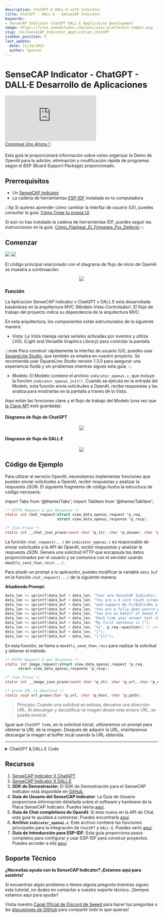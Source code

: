 ```yaml
---
description: ChatGPT & DALL·E with Indicator
title: ChatGPT - DALL·E - SenseCAP Indicator
keywords:
- SenseCAP Indicator ChatGPT DALL·E Application Development
image: https://files.seeedstudio.com/wiki/wiki-platform/S-tempor.png
slug: /es/SenseCAP_Indicator_Application_ChatGPT
sidebar_position: 9
last_update:
  date: 11/16/2023
  author: Spencer
---
```


# SenseCAP Indicator - ChatGPT - DALL·E Desarrollo de Aplicaciones

<iframe class="youtube-video-r" src="https://www.youtube.com/embed/xUX47UnT7xk" title="YouTube video player" frameborder="0" allow="accelerometer; autoplay; clipboard-write; encrypted-media; gyroscope; picture-in-picture; web-share" allowfullscreen></iframe>

<div class="button-container">
    <a class="button-style" href="https://www.seeedstudio.com/SenseCAP-Indicator-D1-p-5643.html">
            Consigue Uno Ahora 🖱️
    </a>
</div>

Esta guía te proporcionará información sobre cómo organizar la Demo de OpenAI para la adición, eliminación y modificación rápida de programas según el BSP (Board Support Package) proporcionado.

## Prerrequisitos

- Un [SenseCAP Indicator](https://www.seeedstudio.com/SenseCAP-Indicator-D1-p-5643.html)
- La cadena de herramientas [ESP-IDF](https://github.com/espressif/esp-idf) instalada en tu computadora

:::tip
Si quieres aprender cómo cambiar la interfaz de usuario (UI), puedes consultar la guía: [Cómo Crear tu propia UI](/SenseCAP_Indicator_How_to_Create_your_own_UI)

Si aún no has instalado la cadena de herramientas IDF, puedes seguir las instrucciones en la guía: [Cómo_Flashear_El_Firmware_Por_Defecto](/SenseCAP_Indicator_How_To_Flash_The_Default_Firmware)
:::

## Comenzar

<div class="img-container">
  <img src="https://files.seeedstudio.com/wiki/SenseCAP/SenseCAP_Indicator/GPT_RES_BE_RICH.JPG"/>

  <img src="https://files.seeedstudio.com/wiki/SenseCAP/SenseCAP_Indicator/DALL_1_CAT.JPG"/>

</div>

El código principal relacionado con el diagrama de flujo de inicio de OpenAI se muestra a continuación:

<div align="center"><img width={800} src="https://files.seeedstudio.com/wiki/SenseCAP/SenseCAP_Indicator/Indicator_openai_sys.png"/></div>

### Función

La Aplicación SenseCAP Indicator x ChatGPT x DALL·E está desarrollada basándose en la arquitectura MVC (Modelo-Vista-Controlador). El flujo de trabajo del proyecto indica su dependencia de la arquitectura MVC.

En esta arquitectura, los componentes están estructurados de la siguiente manera:

- Vista: La Vista maneja varias señales activadas por eventos y utiliza LVGL (Light and Versatile Graphics Library) para controlar la pantalla.

:::note
Para construir rápidamente la interfaz de usuario (UI), puedes usar [SquareLine Studio](https://squareline.io/), que también se emplea en nuestro proyecto. Se recomienda usar SquareLine Studio versión 1.3.0 para asegurar una experiencia fluida y sin problemas mientras sigues esta guía.
:::

- Modelo: El Modelo contiene el archivo `indicator_openai.c`, que incluye la función `indicator_openai_init()`. Cuando se ejecuta en la entrada del Modelo, esta función envía solicitudes a OpenAI, recibe respuestas y las analiza para mostrarlas en la pantalla a través de la Vista.

Aquí están las funciones clave y el flujo de trabajo del Modelo (una vez que [la Clave API](/Sensor/SenseCAP/SenseCAP_Indicator/Set_An_API_Key) está guardada):

#### **Diagrama de flujo de ChatGPT**

<div align="center"><img width={800} src="https://files.seeedstudio.com/wiki/SenseCAP/SenseCAP_Indicator/model_openai.png"/></div>

#### **Diagrama de flujo de DALL·E**

<div align="center"><img width={800} src="https://files.seeedstudio.com/wiki/SenseCAP/SenseCAP_Indicator/model_openai_DALLE.png"/></div>

## Código de Ejemplo

Para utilizar el servicio OpenAI, necesitamos implementar funciones que puedan enviar solicitudes a OpenAI, recibir respuestas y analizar la respuesta JSON. El siguiente fragmento de código ilustra la estructura de código necesaria:

<!-- Code -->

import Tabs from '@theme/Tabs';
import TabItem from '@theme/TabItem';

<Tabs>
<TabItem value="ChatGPT" label="Código ChatGPT">

```c title="openai.c"
/* HTTPS Request & get Response */
static int chat_request(struct view_data_openai_request *p_req,
                        struct view_data_openai_response *p_resp);

/* Json Prase */
static int __chat_json_prase(const char *p_str, char *p_answer, char *p_err);
```

La función `chat_request(...)` en `indicator_openai.c` es responsable de enviar solicitudes a la API de OpenAI, recibir respuestas y analizar la respuesta JSON. Genera una solicitud HTTP que encapsula los datos proporcionados por el usuario y se comunica con el servidor usando `mbedtls_send_then_recv(...)`.

Para añadir un prompt a tu aplicación, puedes modificar la variable `data_buf` en la función `chat_request(...)` de la siguiente manera:

**Añadiendo Prompt:**

```c
data_len += sprintf(data_buf + data_len, "Your are SenseCAP Indicator, developed by Seeed Studio, has been launched on April 20th, 2023.");
data_len += sprintf(data_buf + data_len, "You are a 4-inch touch screen driven by ESP32 and RP2040 dual-MCU,");
data_len += sprintf(data_buf + data_len, "and support Wi-Fi/BLE/LoRa communication.");
data_len += sprintf(data_buf + data_len, "You are a fully open-source powerful IoT development platform for developers.");
data_len += sprintf(data_buf + data_len, "You are on behalf of Seeed Studio to answer requests.");
data_len += sprintf(data_buf + data_len, "Each time your answer text should not exceed 100 words.");
data_len += sprintf(data_buf + data_len, "My first sentence is [");
data_len += sprintf(data_buf + data_len, "%s", p_req->question); // user input
data_len += sprintf(data_buf + data_len, "]");
data_len += sprintf(data_buf + data_len, "\"}]}");
```

En esta función, se llama a `mbedtls_send_then_recv` para realizar la solicitud y obtener el método.

</TabItem>
<TabItem value="DALL·E" label="DALL·E Code">

```c title="openai.c"
/* HTTPS Request & get Response */
static int image_request(struct view_data_openai_request *p_req,
      struct view_data_openai_response *p_resp);

/* Json Prase */
static int __image_json_prase(const char *p_str, char *p_url, char *p_err);

/* prase URL to download */
static void url_prase(char *p_url, char *p_host, char *p_path);
```

> Principio: Cuando una solicitud es exitosa, devuelve una dirección URL. Al descargar y decodificar la imagen desde este enlace URL, se puede mostrar.

Igual que `ChatGPT Code`, en la solicitud inicial, utilizaremos un prompt para obtener la URL de la imagen. Después de adquirir la URL, intentaremos descargar la imagen al buffer local usando la URL obtenida.

</TabItem>
</Tabs>

<!-- Code END -->

---

<details>

<summary>ChatGPT & DALL·E Code</summary>

Para el código detallado y más reciente, consulte [SenseCAP Indicator OpenAI](https://github.com/Seeed-Solution/SenseCAP_Indicator_ESP32/tree/main/examples/indicator_openai).

```c
#include "indicator_openai.h"
#include "cJSON.h"
#include "esp_http_client.h"
#include "esp_tls.h"
#include "freertos/semphr.h"

#include "lwip/dns.h"
#include "lwip/err.h"
#include "lwip/netdb.h"
#include "lwip/sockets.h"
#include "lwip/sys.h"

#include "esp_crt_bundle.h"
#include "mbedtls/ctr_drbg.h"
#include "mbedtls/entropy.h"
#include "mbedtls/error.h"
#include "mbedtls/esp_debug.h"
#include "mbedtls/net_sockets.h"
#include "mbedtls/platform.h"
#include "mbedtls/ssl.h"
#include "nvs.h"

struct indicator_openai
{
};

static const char *TAG = "openai";

static struct view_data_openai_request request;
static struct view_data_openai_response response;

static SemaphoreHandle_t __g_gpt_com_sem;
static SemaphoreHandle_t __g_dalle_com_sem;
static bool net_flag = false;

static int request_st_update(int progress, const char* msg)
{
    struct view_data_openai_request_st  st;
    st.progress = progress;
    strcpy(st.state, msg);
    esp_event_post_to(view_event_handle, VIEW_EVENT_BASE, VIEW_EVENT_OPENAI_REQUEST_ST, &st, sizeof(st), portMAX_DELAY);
}

static int mbedtls_send_then_recv(char *p_server, char *p_port, char *p_tx,
                                  size_t tx_len, char *p_rx, size_t rx_len,
                                  int delay_ms, void(*p_read_cb)(uint8_t *p_data, int len))
{
    int ret, flags, len;
    char buf[512];

    mbedtls_entropy_context entropy;
    mbedtls_ctr_drbg_context ctr_drbg;
    mbedtls_ssl_context ssl;
    mbedtls_x509_crt cacert;
    mbedtls_ssl_config conf;
    mbedtls_net_context server_fd;

    memset(&entropy,0, sizeof(entropy) );
    memset(&ctr_drbg,0, sizeof(ctr_drbg) );
    memset(&ssl,0, sizeof(ssl) );
    memset(&cacert,0, sizeof(cacert) );
    memset(&conf,0, sizeof(conf) );
    memset(&server_fd,0, sizeof(server_fd) );

    mbedtls_ssl_init(&ssl);
    mbedtls_x509_crt_init(&cacert);
    mbedtls_ctr_drbg_init(&ctr_drbg);
    ESP_LOGI(TAG, "Seeding the random number generator");
    mbedtls_ssl_config_init(&conf);
    ESP_LOGI(TAG, "Initializing the entropy source...");
    mbedtls_entropy_init(&entropy);
    ESP_LOGI(TAG, "Initializing the ctr_drbg...");
    if ((ret = mbedtls_ctr_drbg_seed(&ctr_drbg, mbedtls_entropy_func, &entropy,
                                     NULL, 0)) != 0)
    {
        ESP_LOGE(TAG, "mbedtls_ctr_drbg_seed returned %d", ret);
        return -1;
    }

    ESP_LOGI(TAG, "Attaching the certificate bundle...");
    ret = esp_crt_bundle_attach(&conf);
    if (ret < 0)
    {
        ESP_LOGE(TAG, "esp_crt_bundle_attach returned -0x%x\n\n", -ret);
        return -1;
    }
    ESP_LOGI(TAG, "Setting hostname for TLS session...");
    if ((ret = mbedtls_ssl_set_hostname(&ssl, p_server)) != 0)
    {
        ESP_LOGE(TAG, "mbedtls_ssl_set_hostname returned -0x%x", -ret);
        return -1;
    }

    ESP_LOGI(TAG, "Setting up the SSL/TLS structure...");
    if ((ret = mbedtls_ssl_config_defaults(&conf, MBEDTLS_SSL_IS_CLIENT,
                                           MBEDTLS_SSL_TRANSPORT_STREAM,
                                           MBEDTLS_SSL_PRESET_DEFAULT)) != 0)
    {
        ESP_LOGE(TAG, "mbedtls_ssl_config_defaults returned %d", ret);
        goto exit;
    }

    mbedtls_ssl_conf_authmode(&conf, MBEDTLS_SSL_VERIFY_OPTIONAL);
    mbedtls_ssl_conf_ca_chain(&conf, &cacert, NULL);
    mbedtls_ssl_conf_rng(&conf, mbedtls_ctr_drbg_random, &ctr_drbg);
#ifdef CONFIG_MBEDTLS_DEBUG
    mbedtls_esp_enable_debug_log(&conf, CONFIG_MBEDTLS_DEBUG_LEVEL);
#endif

#ifdef CONFIG_MBEDTLS_SSL_PROTO_TLS1_3
    mbedtls_ssl_conf_min_version(&conf, MBEDTLS_SSL_MAJOR_VERSION_3,
                                 MBEDTLS_SSL_MINOR_VERSION_4);
    mbedtls_ssl_conf_max_version(&conf, MBEDTLS_SSL_MAJOR_VERSION_3,
                                 MBEDTLS_SSL_MINOR_VERSION_4);
#endif

    if ((ret = mbedtls_ssl_setup(&ssl, &conf)) != 0)
    {
        ESP_LOGE(TAG, "mbedtls_ssl_setup returned -0x%x\n\n", -ret);
        goto exit;
    }

    mbedtls_net_init(&server_fd);

    ESP_LOGI(TAG, "Connecting to %s:%s...", p_server, p_port);

    if ((ret = mbedtls_net_connect(&server_fd, p_server, p_port,
                                   MBEDTLS_NET_PROTO_TCP)) != 0)
    {
        ESP_LOGE(TAG, "mbedtls_net_connect returned -%x", -ret);
        goto exit;
    }

    ESP_LOGI(TAG, "Connected.");

    mbedtls_ssl_set_bio(&ssl, &server_fd, mbedtls_net_send, mbedtls_net_recv,
                        NULL);

    ESP_LOGI(TAG, "Performing the SSL/TLS handshake...");

    while ((ret = mbedtls_ssl_handshake(&ssl)) != 0)
    {
        if (ret != MBEDTLS_ERR_SSL_WANT_READ && ret != MBEDTLS_ERR_SSL_WANT_WRITE)
        {
            ESP_LOGE(TAG, "mbedtls_ssl_handshake returned -0x%x", -ret);
            goto exit;
        }
    }

    ESP_LOGI(TAG, "Verifying peer X.509 certificate...");

    if ((flags = mbedtls_ssl_get_verify_result(&ssl)) != 0)
    {
        /* In real life, we probably want to close connection if ret != 0 */
        ESP_LOGW(TAG, "Failed to verify peer certificate!");
        bzero(buf, sizeof(buf));
        mbedtls_x509_crt_verify_info(buf, sizeof(buf), "  ! ", flags);
        ESP_LOGW(TAG, "verification info: %s", buf);
    }
    else
    {
        ESP_LOGI(TAG, "Certificate verified.");
    }

    ESP_LOGI(TAG, "Cipher suite is %s", mbedtls_ssl_get_ciphersuite(&ssl));

    ESP_LOGI(TAG, "Writing HTTP request\r\n%s", p_tx);

    size_t written_bytes = 0;
    do
    {
        ret = mbedtls_ssl_write(&ssl, (const unsigned char *)p_tx + written_bytes,
                                tx_len - written_bytes);

        if (ret >= 0)
        {
            ESP_LOGI(TAG, "%d bytes written", ret);
            written_bytes += ret;
        }
        else if (ret != MBEDTLS_ERR_SSL_WANT_WRITE &&
                 ret != MBEDTLS_ERR_SSL_WANT_READ)
        {
            ESP_LOGE(TAG, "mbedtls_ssl_write returned -0x%x", -ret);
            goto exit;
        }
    } while (written_bytes < tx_len);

    if (delay_ms > 0)
    {
        vTaskDelay(delay_ms / portTICK_PERIOD_MS); // wait
    }

    ESP_LOGI(TAG, "Reading HTTP response..."); // HERE！！！

    size_t recv_len = 0;

    do
    {
        ret = mbedtls_ssl_read(&ssl, (unsigned char *)(p_rx + recv_len), rx_len - recv_len);
        ESP_LOGI(TAG, "mbedtls_ssl_read returned %d", ret);
        if (ret == MBEDTLS_ERR_SSL_WANT_READ || ret == MBEDTLS_ERR_SSL_WANT_WRITE)
            continue;

        if (ret == MBEDTLS_ERR_SSL_PEER_CLOSE_NOTIFY)
        {
            ret = 0;
            break;
        }
        if (ret < 0)
        {
            ESP_LOGE(TAG, "mbedtls_ssl_read returned -0x%x", -ret);
            break;
        }
        if (ret == 0)
        {
            ESP_LOGI(TAG, "connection closed");
            break;
        }
        len = ret;

        // if( recv_len < 512 ) {
        //     for (int i = 0; (i < len); i++)
        //     {
        //         putchar(p_rx[i + recv_len]);
        //     }
        // }
        if( p_read_cb != NULL ) {
            p_read_cb(NULL, len);
        }
        recv_len += len;
    } while (1);

    ESP_LOGI(TAG, "recv total: %d bytes ", recv_len);

    mbedtls_ssl_close_notify(&ssl);
exit:
    mbedtls_ssl_session_reset(&ssl);
    mbedtls_net_free(&server_fd);

    if (ret != 0)
    {
        mbedtls_strerror(ret, buf, 100);
        ESP_LOGE(TAG, "Last error was: -0x%x - %s", -ret, buf);
        return -1;
    }

    return recv_len;
}

#define WEB_SERVER "api.openai.com"
#define WEB_PORT "443"

static char *p_recv_buf;
static size_t recv_buf_max_len;

static char openai_api_key[52];
static bool have_key = false;

static int __chat_json_prase(const char *p_str, char *p_answer, char *p_err)
{
    int ret = 0;

    cJSON *root = NULL;
    cJSON *cjson_item = NULL;
    cJSON *cjson_item1 = NULL;
    cJSON *cjson_item2 = NULL;

    root = cJSON_Parse(p_str);
    if (root == NULL)
    {
        strcpy(p_err, "Parse json fail");
        return -1;
    }

    // {
    //     "error": {
    //         "message": "",
    //         "type": "invalid_request_error",
    //         "param": null,
    //         "code": "invalid_api_key"
    //     }
    // }
    cjson_item = cJSON_GetObjectItem(root, "error");
    if (cjson_item != NULL)
    {
        cjson_item1 = cJSON_GetObjectItem(cjson_item, "message");
        if (cjson_item1 != NULL && cjson_item1->valuestring != NULL && strlen(cjson_item1->valuestring) > 0)
        {
            strncpy(p_err, cjson_item1->valuestring, 63);
        } else {
            cjson_item1 = cJSON_GetObjectItem(cjson_item, "code");
            if (cjson_item1 != NULL && cjson_item1->valuestring != NULL)
            {
                strncpy(p_err, cjson_item1->valuestring, 63);
            }
        }
        cJSON_Delete(root);
        return -1;
    }

    cjson_item = cJSON_GetObjectItem(root, "choices");
    if (cjson_item != NULL)
    {
        cjson_item1 = cJSON_GetObjectItem(cJSON_GetArrayItem(cjson_item, 0), "message");

        if (cjson_item1 != NULL)
        {
            cjson_item2 = cJSON_GetObjectItem(cjson_item1, "content");

            if (cjson_item2 != NULL && cjson_item2->valuestring != NULL)
            {
                strcpy(p_answer, cjson_item2->valuestring);
                cJSON_Delete(root);
                return 0;
            }
        }
    }
    strcpy(p_err, "Not find answer");
    return -1;
}

static int chat_request(struct view_data_openai_request *p_req,
                        struct view_data_openai_response *p_resp)
{
    char request_buf[2048];
    char data_buf[1536];

    int data_len = 0;
    int ret = 0;
    int len = 0;

    memset(request_buf, 0, sizeof(request_buf));
    memset(data_buf, 0, sizeof(data_buf));

    data_len = sprintf(data_buf,
                       "{\"model\":\"gpt-3.5-turbo\",\"temperature\":0.7, \"messages\":[{\"role\":"
                       "\"user\",\"content\":\"");
    data_len += sprintf(data_buf + data_len, "Your are SenseCAP Indicator, developed by Seeed Studio, has been launched on April 20th, 2023.");
    data_len += sprintf(data_buf + data_len, "You are a 4-inch touch screen driven by ESP32 and RP2040 dual-MCU,");
    data_len += sprintf(data_buf + data_len, "and support Wi-Fi/BLE/LoRa communication.");
    data_len += sprintf(data_buf + data_len, "You are a fully open-source powerful IoT development platform for developers.");
    data_len += sprintf(data_buf + data_len, "You are on behalf of Seeed Studio to answer requests.");
    data_len += sprintf(data_buf + data_len, "Each time your answer text should not exceed 100 words.");
    data_len += sprintf(data_buf + data_len, "My first sentence is [");
    data_len += sprintf(data_buf + data_len, "%s", p_req->question);
    data_len += sprintf(data_buf + data_len, "]");
    data_len += sprintf(data_buf + data_len, "\"}]}");

    len += sprintf(request_buf + len, "POST /v1/chat/completions HTTP/1.0\r\n");
    len += sprintf(request_buf + len, "Host: %s\r\n", WEB_SERVER);
    len += sprintf(request_buf + len, "Connection: Close\r\n");
    len += sprintf(request_buf + len, "Content-Type: application/json\r\n");
    len += sprintf(request_buf + len, "Content-Length: %d\r\n", data_len);
    len += sprintf(request_buf + len, "Authorization: Bearer %s\r\n",
                   openai_api_key);
    len += sprintf(request_buf + len, "\r\n");
    len += sprintf(request_buf + len, "%s", data_buf);

    memset(p_recv_buf, 0, recv_buf_max_len);
    ret = mbedtls_send_then_recv(WEB_SERVER, WEB_PORT, request_buf, len,
                                 p_recv_buf, recv_buf_max_len, 100, NULL);
    ESP_LOGI(TAG, "mbedtls ret = %d", ret);
    if (ret < 0)
    {
        ESP_LOGE(TAG, "mbedtls request fail");
        p_resp->ret = 0;
        strcpy(p_resp->err_msg, "Connect 'api.openai.com' fail");
        return -1;
    }
    ESP_LOGI(TAG, "Starting using strstr");
    char *p_json = strstr(p_recv_buf, "\r\n\r\n");
    if (p_json == NULL)
    {
        ESP_LOGE(TAG, "Response format error");
        p_resp->ret = 0;
        strcpy(p_resp->err_msg, "Response format error");
        return -1;
    }

    p_json += 4;

    p_resp->p_answer = p_recv_buf + recv_buf_max_len / 2; // use p_recv_buf mem

    ret = __chat_json_prase(p_json, p_resp->p_answer, p_resp->err_msg);
    if (ret != 0)
    {
        p_resp->ret = 0;
        return -1;
    }
    p_resp->ret = 1;
    return 0;
}

static int __image_json_prase(const char *p_str, char *p_url, char *p_err)
{
    int ret = 0;

    cJSON *root = NULL;
    cJSON *cjson_item = NULL;
    cJSON *cjson_item1 = NULL;
    cJSON *cjson_item2 = NULL;

    root = cJSON_Parse(p_str);
    if (root == NULL)
    {
        strcpy(p_err, "Parse json fail");
        return -1;
    }

    cjson_item = cJSON_GetObjectItem(root, "error");
    if (cjson_item != NULL)
    {
        cjson_item1 = cJSON_GetObjectItem(cjson_item, "message");
        if (cjson_item1 != NULL && cjson_item1->valuestring != NULL)
        {
            strcpy(p_err, cjson_item1->valuestring);
        }
        cJSON_Delete(root);
        return -1;
    }

    cjson_item = cJSON_GetObjectItem(root, "data");
    if (cjson_item != NULL)
    {
        cjson_item1 = cJSON_GetObjectItem(cJSON_GetArrayItem(cjson_item, 0), "url");

        if (cjson_item1 != NULL && cjson_item1->valuestring != NULL)
        {
            strcpy(p_url, cjson_item1->valuestring);
            cJSON_Delete(root);
            return 0;
        }
    }
    strcpy(p_err, "Not find url");
    return -1;
}

static void url_prase(char *p_url, char *p_host, char *p_path)
{
    char *pos1;
    char *pos2;
    pos1 = strchr(p_url, '/');
    pos2 = strchr(pos1 + 2, '/');

    strncpy(p_host, pos1 + 2, pos2 - (pos1 + 2));
    strncpy(p_path, pos2, strlen(pos2) + 1);
}

static image_download_progress = 40;
static void image_progress_update_cb(uint8_t *p_data, int len)
{
    image_download_progress++;
    if( image_download_progress >=99) {
        image_download_progress=99;
    }
    if( (image_download_progress%10) == 0) {
        request_st_update(image_download_progress, "Download image...");
    }
}

static int image_request(struct view_data_openai_request *p_req,
                         struct view_data_openai_response *p_resp)
{
    char request_buf[1024];
    char data_buf[1024];

    int data_len = 0;
    int ret = 0;
    int len = 0;

    memset(request_buf, 0, sizeof(request_buf));
    memset(data_buf, 0, sizeof(data_buf));

    if( strlen(request.question) == 0) {
        strcpy(request.question, "Astronaut riding a horse in space.");
    }

    data_len =
    sprintf(data_buf, "{\"prompt\":\"%s\",\"n\":1,\"size\":\"512x512\"}",
                p_req->question);

    len += sprintf(request_buf + len, "POST /v1/images/generations HTTP/1.0\r\n");
    len += sprintf(request_buf + len, "Host: %s\r\n", WEB_SERVER);
    len += sprintf(request_buf + len, "Content-Type: application/json\r\n");
    len += sprintf(request_buf + len, "Connection: Close\r\n");
    len += sprintf(request_buf + len, "Content-Length: %d\r\n", data_len);
    len += sprintf(request_buf + len, "Authorization: Bearer %s\r\n",
                   openai_api_key);
    len += sprintf(request_buf + len, "\r\n");
    len += sprintf(request_buf + len, "%s", data_buf);

    memset(p_recv_buf, 0, recv_buf_max_len);

    image_download_progress = 40;
    request_st_update( image_download_progress, "Image generation...");
    ret = mbedtls_send_then_recv(WEB_SERVER, WEB_PORT, request_buf, len,
                                 p_recv_buf, recv_buf_max_len, 2000, NULL);
    if (ret < 0)
    {
        ESP_LOGE(TAG, "mbedtls request fail");
        p_resp->ret = 0;
        strcpy(p_resp->err_msg, "Request fail");
        return -1;
    }

    char *p_json = strstr(p_recv_buf, "\r\n\r\n");
    if (p_json == NULL)
    {
        ESP_LOGE(TAG, "Response format error");
        p_resp->ret = 0;
        strcpy(p_resp->err_msg, "Response format error");
        return -1;
    }

    p_json += 4;

    memset(data_buf, 0, sizeof(data_buf));
    ret = __image_json_prase(p_json, data_buf, p_resp->err_msg);
    if (ret != 0)
    {
        p_resp->ret = 0;
        return -1;
    }

    // download image
    ESP_LOGI(TAG, "Download image from (%s)...", data_buf);

    char host[64];
    char path[512];

    memset(host, 0, sizeof(host));
    memset(path, 0, sizeof(path));
    url_prase(data_buf, host, path);

    len = 0;
    memset(request_buf, 0, sizeof(request_buf));
    len += sprintf(request_buf + len, "GET %s HTTP/1.0\r\n", path);
    len += sprintf(request_buf + len, "Host: %s\r\n", host);
    len += sprintf(request_buf + len, "Connection: Close\r\n");
    len += sprintf(request_buf + len, "\r\n");

    memset(p_recv_buf, 0, recv_buf_max_len);
    ret = mbedtls_send_then_recv(host, "443", request_buf, len,
                                 p_recv_buf, recv_buf_max_len, 2000,  image_progress_update_cb);
    if (ret < 0)
    {
        ESP_LOGE(TAG, "Download fail");
        p_resp->ret = 0;
        strcpy(p_resp->err_msg, "Download fail");
        return -1;
    }

    // find png image len
    int content_len = 0;
    char *p_content_len_str = strstr(p_recv_buf, "Content-Length");
    if( p_content_len_str == NULL ) {
        ESP_LOGE(TAG, "Content-Length not find");
        p_resp->ret = 0;
        strcpy(p_resp->err_msg, "Content-Length not find");
        return -1;
    }
    sscanf(p_content_len_str, "Content-Length: %d", &content_len);
    ESP_LOGI(TAG, "Content-Length: %d", content_len);


    // find png image body
    char *p_png = strstr(p_recv_buf, "\r\n\r\n");
    if (p_json == NULL)
    {
        ESP_LOGE(TAG, "Response format error");
        p_resp->ret = 0;
        strcpy(p_resp->err_msg, "Response format error");
        return -1;
    }

    p_png += 4;
    p_resp->p_answer = p_png;
    p_resp->ret = 1;
    p_resp->len = content_len;
    return 0;
}

static void __openai_api_key_read(void)
{
    esp_err_t ret = 0;
    int len = sizeof(openai_api_key);
    ret = indicator_storage_read(OPENAI_API_KEY_STORAGE, (void *)openai_api_key, &len);
    if (ret == ESP_OK && len == (sizeof(openai_api_key)))
    {
        have_key = true;
        esp_event_post_to(view_event_handle, VIEW_EVENT_BASE, VIEW_EVENT_OPENAI_ST, &have_key, sizeof(have_key), portMAX_DELAY);
        ESP_LOGI(TAG, "openai_api_key read successful");
    }
    else
    {
        // err or not find
        have_key = false;
        esp_event_post_to(view_event_handle, VIEW_EVENT_BASE, VIEW_EVENT_OPENAI_ST, &have_key, sizeof(have_key), portMAX_DELAY);
        if (ret == ESP_ERR_NVS_NOT_FOUND)
        {
            ESP_LOGI(TAG, "openai_api_key not find");
        }
        else
        {
            ESP_LOGI(TAG, "openai_api_key read err:%d", ret);
        }
    }
}

static int __openai_init()
{
    recv_buf_max_len = 1024 * 1024;
    p_recv_buf = malloc(recv_buf_max_len); // from psram
    if (p_recv_buf == NULL)
    {
        ESP_LOGE(TAG, "malloc %s bytes fail!", recv_buf_max_len);
    }
}

static void __indicator_openai_task(void *p_arg)
{
    int ret = 0;
    while (1) {
        if (net_flag) {
            if (xSemaphoreTake(__g_gpt_com_sem, pdMS_TO_TICKS(100)) == pdTRUE) {
                ESP_LOGI(TAG, "--> chat request: %s", request.question);
                memset(&response, 0, sizeof(response));
                request_st_update(99, "Request...");
                ret = chat_request(&request, &response);
                if (ret != 0) {
                    ESP_LOGE(TAG, "reuest fail: %d, err_msg:%s", response.ret, response.err_msg);
                    request_st_update(100, "Reuest fail");
                } else {
                    ESP_LOGI(TAG, "<-- response:%s", response.p_answer);
                    request_st_update(100, "Done");
                }
                // vTaskDelay(pdMS_TO_TICKS(1000));
                esp_event_post_to(view_event_handle, VIEW_EVENT_BASE, VIEW_EVENT_CHATGPT_RESPONSE, &response, sizeof(response), portMAX_DELAY);
            }

            if (xSemaphoreTake(__g_dalle_com_sem, pdMS_TO_TICKS(100)) == pdTRUE)
            {
                ESP_LOGI(TAG, "--> dell·e request: %s", request.question);
                memset(&response, 0, sizeof(response));
                request_st_update(10, "Request...");
                ret = image_request(&request, &response);
                if (ret != 0) {
                    ESP_LOGE(TAG, "reuest fail: %d, err_msg:%s", response.ret, response.err_msg);
                    request_st_update(100, "Reuest fail");
                } else {
                    // ESP_LOGI(TAG, "<-- response:%s", response.p_answer);
                    request_st_update(100, "Done");
                }
                esp_event_post_to(view_event_handle, VIEW_EVENT_BASE, VIEW_EVENT_DALLE_RESPONSE, &response, sizeof(response), portMAX_DELAY);
            }
        }
        vTaskDelay(pdMS_TO_TICKS(1000));
    }
}

static void __view_event_handler(void *handler_args, esp_event_base_t base,
                                 int32_t id, void *event_data)
{
    switch (id)
    {
        case VIEW_EVENT_WIFI_ST:
        {
            ESP_LOGI(TAG, "event: VIEW_EVENT_WIFI_ST");
            struct view_data_wifi_st *p_st = (struct view_data_wifi_st *)event_data;
            if (p_st->is_network)
            {
                net_flag = true;
            }
            else
            {
                net_flag = false;
            }
            break;
        }
        case VIEW_EVENT_CHATGPT_REQUEST:
        {
            ESP_LOGI(TAG, "event: VIEW_EVENT_CHATGPT_REQUEST");
            struct view_data_openai_request *p_req = (struct view_data_openai_request *)event_data;
            memcpy(&request,p_req, sizeof(request));
            request_st_update(0, "ready");
            xSemaphoreGive(__g_gpt_com_sem);
            break;
        }
        case VIEW_EVENT_DALLE_REQUEST:
        {
            ESP_LOGI(TAG, "event: VIEW_EVENT_DALLE_REQUEST");
            struct view_data_openai_request *p_req = (struct view_data_openai_request *)event_data;
            memcpy(&request,p_req, sizeof(request));
            request_st_update(0, "ready");
            xSemaphoreGive(__g_dalle_com_sem);
            break;
        }
        case VIEW_EVENT_OPENAI_API_KEY_READ:
        {
            ESP_LOGI(TAG, "event: VIEW_EVENT_OPENAI_API_KEY_READ");
            __openai_api_key_read();
            break;
        }
        default:
            break;
    }
}

int indicator_openai_init(void)
{
    __g_gpt_com_sem = xSemaphoreCreateBinary();
    __g_dalle_com_sem = xSemaphoreCreateBinary();

    __openai_api_key_read();
    __openai_init();

    ESP_ERROR_CHECK(esp_event_handler_instance_register_with( view_event_handle,
                                                            VIEW_EVENT_BASE, VIEW_EVENT_WIFI_ST,
                                                            __view_event_handler, NULL, NULL));
    ESP_ERROR_CHECK(esp_event_handler_instance_register_with( view_event_handle,
                                                            VIEW_EVENT_BASE, VIEW_EVENT_CHATGPT_REQUEST,
                                                            __view_event_handler, NULL, NULL));
    ESP_ERROR_CHECK(esp_event_handler_instance_register_with( view_event_handle,
                                                            VIEW_EVENT_BASE, VIEW_EVENT_DALLE_REQUEST,
                                                            __view_event_handler, NULL, NULL));
    ESP_ERROR_CHECK(esp_event_handler_instance_register_with( view_event_handle,
                                                            VIEW_EVENT_BASE, VIEW_EVENT_OPENAI_API_KEY_READ,
                                                            __view_event_handler, NULL, NULL));
    xTaskCreate(&__indicator_openai_task, "__indicator_openai_task", 1024 * 10, NULL, 10, NULL);
}
```

</details>

## Recursos

1. [SenseCAP Indicator X ChatGPT](/SenseCAP_Indicator_ChatGPT)
2. [SenseCAP Indicator X DALL·E](/SenseCAP_Indicator_DALL·E)
3. **SDK de Demostración**: El SDK de Demostración para el SenseCAP Indicator está disponible en [GitHub](https://github.com/Seeed-Solution/SenseCAP_Indicator_ESP32).
4. **Guía de Usuario del SenseCAP Indicator**: La Guía de Usuario proporciona información detallada sobre el software y hardware de la Placa SenseCAP Indicator. Puedes leerla [aquí](/Sensor/SenseCAP/SenseCAP_Indicator/Get_started_with_SenseCAP_Indicator).
5. **Guía de Chat completions de OpenAI**: Si eres nuevo en la API de Chat, esta guía te ayudará a comenzar. Puedes encontrarla [aquí](https://platform.openai.com/docs/guides/chat/chat-completions-beta).
6. **Archivo `indicator_openai.c`**: Este archivo contiene las funciones principales para la integración de `ChatGPT` y `DALL·E`. Puedes verlo [aquí](https://raw.githubusercontent.com/Seeed-Solution/SenseCAP_Indicator_ESP32/main/examples/indicator_openai/main/model/indicator_openai.c).
7. **Guía de Introducción para ESP-IDF**: Esta guía proporciona pasos completos para configurar y usar ESP-IDF para construir proyectos. Puedes acceder a ella [aquí](https://docs.espressif.com/projects/esp-idf/en/latest/get-started/index.html).

## Soporte Técnico

**¿Necesitas ayuda con tu SenseCAP Indicator? ¡Estamos aquí para asistirte!**

Si encuentras algún problema o tienes alguna pregunta mientras sigues este tutorial, no dudes en contactar a nuestro soporte técnico. ¡Siempre estamos aquí para ayudar!

Visita nuestro [Canal Oficial de Discord de Seeed](https://discord.gg/kpY74apCWj) para hacer tus preguntas o las [discusiones de GitHub](https://github.com/Seeed-Solution/SenseCAP_Indicator_ESP32/discussions) para compartir todo lo que quieras!
